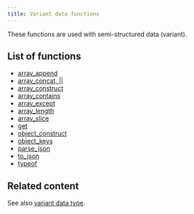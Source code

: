 ```yaml
---
title: Variant data functions
---
```


These functions are used with semi-structured data (variant).

## List of functions

* [array_append](/reference/functions/variant-data/array_append)
* [array_concat, ||](/reference/functions/variant-data/array_concat)
* [array_construct](/reference/functions/variant-data/array_construct)
* [array_contains](/reference/functions/variant-data/array_contains)
* [array_except](/reference/functions/variant-data/array_except)
* [array_length](/reference/functions/variant-data/array_length)
* [array_slice](/reference/functions/variant-data/array_slice)
* [get](/reference/functions/variant-data/get)
* [object_construct](/reference/functions/variant-data/object_construct)
* [object_keys](/reference/functions/variant-data/object_keys)
* [parse_json](/reference/functions/variant-data/parse_json)
* [to_json](/reference/functions/variant-data/to_json)
* [typeof](/reference/functions/variant-data/typeof)

## Related content

See also [variant data type](/reference/data-types/variant).
